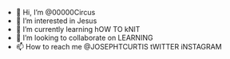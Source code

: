 - 👋 Hi, I’m @00000Circus
- 👀 I’m interested in Jesus
- 🌱 I’m currently learning hOW TO kNIT
- 💞️ I’m looking to collaborate on LEARNING
- 📫 How to reach me @JOSEPHTCURTIS tWITTER iNSTAGRAM

<!---
00000Circus/00000Circus is a ✨ special ✨ repository because its `README.md` (this file) appears on your GitHub profile.
You can click the Preview link to take a look at your changes.
--->
